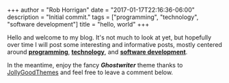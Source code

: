 +++
author = "Rob Horrigan"
date = "2017-01-17T22:16:36-06:00"
description = "Initial commit."
tags = ["programming", "technology", "software development"]
title = "hello, world"
+++

Hello and welcome to my blog. It's not much to look at yet, but hopefully over time I will post some interesting and informative posts, mostly centered around [**programming**](https://robhorrigan.github.io/blog/tags/programming/), [**technology**](https://robhorrigan.github.io/blog/tags/technology/), and [**software development**](https://robhorrigan.github.io/blog/tags/software-development/).

In the meantime, enjoy the fancy _**Ghostwriter**_ theme thanks to [JollyGoodThemes](https;//www.jollygoodthemes.com) and feel free to leave a comment below.
